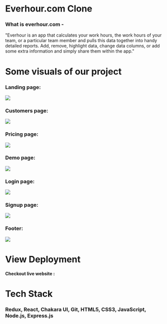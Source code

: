 <h1>Everhour.com Clone</h1>



<h3>What is everhour.com -</h3>
<p>"Everhour is an app that calculates your work hours, the work hours of your team, or a particular team member and pulls this data together into handy detailed reports. Add, remove, highlight data, change data columns, or add some extra information and simply share them within the app."</p>

</hr>



<h1>Some visuals of our project </h1>
 </hr>
 <h3>Landing page: </h3>
 <img src="https://user-images.githubusercontent.com/97459016/180615235-c1c7e4ba-0a3e-4800-9368-b6c15d442752.jpeg"/>
  <h3>Customers page: </h3>
<img src="https://user-images.githubusercontent.com/96183163/180624173-e2597428-0c2c-463c-82c4-5b0306dda060.jpeg" />
  <h3>Pricing page: </h3>
<img src="https://user-images.githubusercontent.com/96183163/180624248-a48fff76-6683-420c-8176-fb767f870a78.jpeg" />
  <h3>Demo page: </h3>
<img src="https://user-images.githubusercontent.com/96183163/180624301-50893ddf-28fe-4d6d-b162-d811a34026ee.jpeg" />
  <h3>Login page: </h3>
<img src="https://user-images.githubusercontent.com/96183163/180624349-e91afd59-e080-4aa5-8cd3-0b2718a4e850.jpeg" />
  <h3>Signup page: </h3>
<img src="https://user-images.githubusercontent.com/96183163/180624398-87edaab7-a61b-4e78-8a83-fc9767fdc152.jpeg" />
  <h3>Footer: </h3>
<img src="https://user-images.githubusercontent.com/96183163/180624420-376c8f58-9b26-471f-93d0-1a15ebec229d.jpeg" />

<h1>View Deployment</h1>
</hr>
<h4>Checkout live website :</h4>

</hr>

</hr>
<h1>Tech Stack </h1>
<h3>Redux, React, Chakara UI, Git,  HTML5, CSS3, JavaScript, Node.js,  Express.js  </h3>


